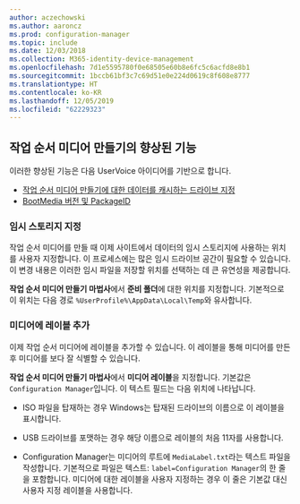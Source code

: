 ```yaml
---
author: aczechowski
ms.author: aaroncz
ms.prod: configuration-manager
ms.topic: include
ms.date: 12/03/2018
ms.collection: M365-identity-device-management
ms.openlocfilehash: 7d1e5595780f0e68505e60b8e6fc5c6acfd8e8b1
ms.sourcegitcommit: 1bccb61bf3c7c69d51e0e224d0619c8f608e8777
ms.translationtype: HT
ms.contentlocale: ko-KR
ms.lasthandoff: 12/05/2019
ms.locfileid: "62229323"
---
```

## <a name="bkmk_tsmedia"></a> 작업 순서 미디어 만들기의 향상된 기능 
<!--1359388-->

이러한 향상된 기능은 다음 UserVoice 아이디어를 기반으로 합니다.  
- [작업 순서 미디어 만들기에 대한 데이터를 캐시하는 드라이브 지정](https://configurationmanager.uservoice.com/forums/300492-ideas/suggestions/34061488-specify-drive-to-cache-data-for-creating-task-sequ)  
- [BootMedia 버전 및 PackageID](https://configurationmanager.uservoice.com/forums/300492-ideas/suggestions/32117215-bootmedia-version-and-packageid)  


### <a name="specify-temporary-storage"></a>임시 스토리지 지정

작업 순서 미디어를 만들 때 이제 사이트에서 데이터의 임시 스토리지에 사용하는 위치를 사용자 지정합니다. 이 프로세스에는 많은 임시 드라이브 공간이 필요할 수 있습니다. 이 변경 내용은 이러한 임시 파일을 저장할 위치를 선택하는 데 큰 유연성을 제공합니다. 

**작업 순서 미디어 만들기 마법사**에서 **준비 폴더**에 대한 위치를 지정합니다. 기본적으로 이 위치는 다음 경로 `%UserProfile%\AppData\Local\Temp`와 유사합니다.


### <a name="add-a-label-to-the-media"></a>미디어에 레이블 추가

이제 작업 순서 미디어에 레이블을 추가할 수 있습니다. 이 레이블을 통해 미디어를 만든 후 미디어를 보다 잘 식별할 수 있습니다.

**작업 순서 미디어 만들기 마법사**에서 **미디어 레이블**을 지정합니다. 기본값은 `Configuration Manager`입니다. 이 텍스트 필드는 다음 위치에 나타납니다.  

- ISO 파일을 탑재하는 경우 Windows는 탑재된 드라이브의 이름으로 이 레이블을 표시합니다.  

- USB 드라이브를 포맷하는 경우 해당 이름으로 레이블의 처음 11자를 사용합니다.  

- Configuration Manager는 미디어의 루트에 `MediaLabel.txt`라는 텍스트 파일을 작성합니다. 기본적으로 파일은 텍스트: `label=Configuration Manager`의 한 줄을 포함합니다. 미디어에 대한 레이블을 사용자 지정하는 경우 이 줄은 기본값 대신 사용자 지정 레이블을 사용합니다.  



